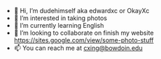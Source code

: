 - 👋 Hi, I’m dudehimself aka edwardxc or OkayXc
- 👀 I’m interested in taking photos
- 🌱 I’m currently learning English
- 💞️ I’m looking to collaborate on finish my website https://sites.google.com/view/some-photo-stuff
- 📫 You can reach me at cxing@bowdoin.edu

<!---
cxingbowdoin/cxingbowdoin is a ✨ special ✨ repository because its `README.md` (this file) appears on your GitHub profile.
You can click the Preview link to take a look at your changes.
--->
